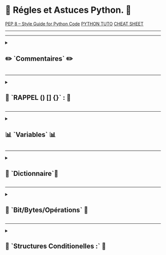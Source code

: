 # 📜  Régles et Astuces Python. 📜
[PEP 8 – Style Guide for Python Code](https://peps.python.org/pep-0008/)
[PYTHON TUTO](https://www.w3schools.com/python/default.asp)
[CHEAT SHEET](https://www.pythoncheatsheet.org/cheatsheet/built-in-functions)

---
---

<details>
<summary>
<h2>
✏️ `Commentaires`  ✏️
</h2>
</summary>


#### Option 1️⃣ 
      
      # Commentaires 


#### Option 2️⃣

     """
      
      Commentaires
    
     """
      
</details>

---

<details>
<summary>
<h2>
🔔  `RAPPEL () [] {}` : 🔔
</h2>
</summary>


| Symbole | Nom                | Utilisation principale                         | Exemple Python                    |
|---------|--------------------|--------------------------------------------------|-----------------------------------|
| ()      | Parenthèses        | - Appel de fonction                              | `print("Hello")`                 |
|         |                    | - Définir un **tuple**                           | `mon_tuple = (1, 2, 3)`          |
|         |                    | - Priorité dans les opérations                   | `result = (2 + 3) * 4`           |
| []      | Crochets           | - Définir une **liste**                          | `ma_liste = [1, 2, 3]`           |
|         |                    | - Indexation / slicing                           | `ma_liste[0]`, `texte[1:4]`      |
| {}      | Accolades          | - Définir un **dictionnaire**                    | `mon_dict = {"a": 1, "b": 2}`    |
|         |                    | - Définir un **set (ensemble)**                 | `mon_set = {1, 2, 3}`            |
|         |                    | - Utilisé avec des **comprehensions**           | `{x: x**2 for x in range(3)}`    |
| () + [] | Tuple de listes     | - Contenir plusieurs listes dans un tuple       | `(([1, 2], [3, 4]))`             |
| [] + () | Liste de tuples     | - Liste contenant des tuples                    | `[(1, 'a'), (2, 'b')]`           |
| {} + [] | Dictionnaire de listes | - Associer des clés à des listes          | `{"clé1": [1, 2], "clé2": [3]}`  |
| {} + () | Dictionnaire de tuples | - Clés associées à des tuples              | `{"clé": (1, 2)}`                |

</details>

---
<details>
<summary>
<h2>
📊  `Variables` 📊
</h2>
</summary>

#### 1️⃣ Snake case : my_variable_name
#### 2️⃣ Ne pas utiliser le mots clés de python (else, if, for, while, return, True, False) 
#### 3️⃣ [NOM VARIABLE] [OPERATEUR D'AFFECTATION] [VALEUR]
#### Portée Global🔴
#### Portée Local🟢


            device_name = "router 1" #🔴

            def  test():
                test_value = "test OK" #🟢
                print(test_value)
                print(device_name)

            test()

---

#  ⚙️ `Opérateur` ⚙️

#### STR ⬇️
[STRING](https://www.w3schools.com/python/python_strings.asp)
#### `Concaténation`
      salutation = "Bonjour"
      nom = "Jen Patate"
      print(salutation+" "+nom)
#### Sortie
      (.venv) PS A:\save\Python> py .\chaine_caractere.py
      Bonjour Jen Patate

--- 

#### `Multiplication`
      print(nom*6)

#### Sortie
      Jen PatateJen PatateJen PatateJen PatateJen PatateJen Patate

---
#### `Slicing`

      >>> nom = "Jean"
      >>> nom [0]
      'J'
      >>> nom [0:3]
      'Jea'
      >>> nom [0:1]
      'J'
      >>> nom [0:2]
      'Je'
      >>> nom [0:4]
      'Jean'

---

#### `Split` ===> .split()
   
#### Séparation IP  Port    
      >>> ip_address = "192.168.1.1:80"
      >>> ip_address.split(":")
      ['192.168.1.1', '80']


#### Récupération IP
      >>> ip_address.split(":")[0]
      '192.168.1.1'
      >>> ip_address.split(":")[1]
      '80'

---

#### `Remplacer` ===> .replace()

      >>> ip_address
      '192.168.1.1:80'
      >>> ip_address.replace("192","196")
      '196.168.1.1:80'

#### ET

      >>> ip_address = "192.192.1.1:80"
      >>> ip_address.replace("192","196",1)
      '196.192.1.1:80'

---

#### `Supprimme string au début et à la fin` .strip()  
       >>> ip_address = "azeeeeee192.192.1.1:80ezzaezezezezezezeza"
      >>> ip_address.strip("aze")
      '192.192.1.1:80'

---

####  `Test` ===>startswith() endswith()

      >>> ip_address
      '192.168.0.241'
      >>> ip_address.startswith("192")
      True
      >>> ip_address.startswith("193")
      False

      >>> ip_address
      '192.168.0.241'
      >>> ip_address.endswith("193")
      False
      >>> ip_address.endswith("241")
      True
      
#### `Présence` ===> in OR not
      txt = "The best things in life are free !"
            if "free" in txt:
                print("Yes, 'free' is present.")
            else :
                print ("no, 'free' is not present")    

---
---

# 💾 `Données intégrés` 💾

---
---

# 1️⃣  📑 `List` 📑

### Une liste est modifiable et dynamique.

#### Déclarer une liste
       ip_list = ["192.168.0.122", "192.168.23.152"]

---

#### `Ajoute` un élément à la fin de la liste ===> append()

      >>> ip_list = ["192.168.0.122", "192.168.23.152"]
      >>> ip_list.append("192.168.0.1")
      >>> print(ip_list)
      ['192.168.0.122', '192.168.23.152', '192.168.0.1']

---

#### `Supprime` tous les éléments de la liste ===> clear()
      >>> ip_list.clear()
      >>> print(ip_list)
      []
---

#### Renvoie une copie de la liste ===> copy()

#### NON LIE
      ip_list_2 = ip_list.copy()

#### LIE (si modif dans ip_list ip_list_2 change aussi)
      ip_list_2 = ip_list
---

#### `Renvoie le nombre d'éléments` avec la valeur spécifiée ===> count()
      >>> print(ip_list)
      ['192.168.0.1', '192.168.0.145', '192.168.0.145', '192.168.0.145', '192.168.0.145', '192.168.0.145', '192.168.3.12']
      >>> ip_list.count('192.168.0.145')
      5

---

#### `Ajoute` les éléments d'une liste (ou de tout itérable), `à la fin de la liste actuelle`  ===> extend()

      >>> print(ip_list)
      ['192.168.0.122', '192.168.23.152', '192.168.0.1']
      >>> ip_list.extend(["192.168.0.145", "192.168.3.12"]) 
      >>> print(ip_list)
      ['192.168.0.122', '192.168.23.152', '192.168.0.1', '192.168.0.145', '192.168.3.12']

---

#### Renvoie l'index du premier élément avec la valeur spécifiée ===> index()

      >>> print(ip_list)
      ['192.168.0.1', '192.168.0.145', '192.168.3.12']
      >>> ip_list.index('192.168.0.145')
      1

---

### `Ajoute un élément à la position spécifiée` ===> insert()
      >>> print(ip_list)
      ['192.168.0.122', '192.168.23.152', '192.168.0.1', '192.168.0.145', '192.168.3.12']
      >>> ip_list.insert(2,"192.168.0.0")
      >>> print(ip_list)
      ['192.168.0.122', '192.168.23.152', '192.168.0.0', '192.168.0.1', '192.168.0.145',         '192.168.3.12']

---

#### Retire l'élément à la position spécifiée ===> pop()

      >>> print(ip_list)
      ['192.168.3.12', '192.168.0.192', '192.168.0.145', '192.168.0.145', '192.168.0.145', '192.168.0.145', '192.168.0.145', '192.168.0.123', '192.168.0.1']
      >>> ip_list.pop(1)
      '192.168.0.192'
      >>> print(ip_list)
      ['192.168.3.12', '192.168.0.145', '192.168.0.145', '192.168.0.145', '192.168.0.145', '192.168.0.145', '192.168.0.123', '192.168.0.1']


---

#### `Retire` l'élément avec la valeur spécifiée ===> remove()

      >>> print(ip_list)
      ['192.168.0.122', '192.168.0.1', '192.168.0.145', '192.168.3.12']
      >>> ip_list.remove('192.168.0.122')
      >>> print(ip_list)
      ['192.168.0.1', '192.168.0.145', '192.168.3.12']

---

#### Inverse l'ordre de la liste (ordre décroissant) ===> reverse()

      >>> print(ip_list)
      ['192.168.0.1', '192.168.0.123', '192.168.0.145', '192.168.0.145', '192.168.0.145', '192.168.0.145', '192.168.0.145', '192.168.0.192', '192.168.3.12']
      >>> ip_list.reverse()
      >>> print(ip_list)
      ['192.168.3.12', '192.168.0.192', '192.168.0.145', '192.168.0.145', '192.168.0.145', '192.168.0.145', '192.168.0.145', '192.168.0.123', '192.168.0.1']

---

####  Trie la liste (seul ordre croissant) ===> sort()

      >>> print(ip_list)
      ['192.168.0.1', '192.168.0.145', '192.168.0.145', '192.168.0.123', '192.168.0.145', '192.168.0.192', '192.168.0.145', '192.168.0.145', '192.168.3.12']
      >>> ip_list.sort()
      >>> print(ip_list)
      ['192.168.0.1', '192.168.0.123', '192.168.0.145', '192.168.0.145', '192.168.0.145', '192.168.0.145', '192.168.0.145', '192.168.0.192', '192.168.3.12']


---
---


# 2️⃣ 🔒  `Tuples` 🔒

##### `Les tuples sont utilisés pour stocker plusieurs éléments dans une seule variable.`  Un tuple est une collection ordonnée et immuable, `de façon permanante`

      >>> ip_info = ("192.168.0.152", "255.255.255.0")
      >>> print ip_info
      ('192.168.0.152', '255.255.255.0')
      
#### Récupérer les données
      >>> print(ip_info)
      ('192.168.0.152', '255.255.255.0')
      >>> ip, mask = ip_info
      >>> print(ip)
      '192.168.0.152
      >>> print(mask)
      '255.255.255.0'

#### Combiner
      ip_test= (("192.168.0.1","255.255.255.0"), ("192.168.0.2","255.255.255.0"))
      print(ip_test)
      (('192.168.0.1', '255.255.255.0'), ('192.168.0.2', '255.255.255.0'))

#### lier
     
      >>> print(ip_test)
      (('192.168.0.1', '255.255.255.0'), ('192.168.0.2', '255.255.255.0'))
      >>> ip_test1 = ("192.168.0.1","255.255.255.0")
      >>> ip_test2 = ("192.168.0.2","255.255.255.0")
      >>> ip_test = ip_test1 + ip_test2
      >>> print(ip_test)
      ('192.168.0.1', '255.255.255.0', '192.168.0.2', '255.255.255.0')



---
---

## 3️⃣  📈  `Range` 📈

#### Utile pourgénérer des suite de nombre.En générale avec boucle for
#### range(stop) : Génère une séquence d'entiers de 0 à stop - 1.range
#### (start, stop): Génère une séquence d'entiers de start à stop - 1.range
#### (start, stop, step): Génère une séquence d'entiers de start à stop - 1, en avançant de step à chaque itération.
      
      ip_range  = range(1,255)
      for ip in ip_range:
          print(ip)
      # edite  les  chiffres  de 1 à 254
      
      print(f"192.168.1.{ip}") ip_range  = range(1,255)
     #Génére des adressess ip de 192.168.1.1  =>  192.168.1.254


</details>

---

<details>
<summary>
<h2>
📖 `Dictionnaire`📖
</h2>
</summary>

#### `Structure Dictionaire` 

      """
      d = {
              clé: valeur,
              clé: valeur,
              clé: valeur,
              ...
              clé: valeur
            }
      """

#### Ici 

            # Dictionnaire  clé: valeur,
            config_net = {"ip" : "192.168.0.165",
                    "mask" : "255.255.255.0",
                    "gateway" : "195.168.0.1",
                    "dns" : ["8.8.8.8","192.168.0.241"]
            }
            print(config_net)

#### Sortie Dico
            (.venv) PS A:\save\Python> python .\dico.py
            {'ip': '192.168.0.165', 'mask': '255.255.255.0', 'gateway': '195.168.0.1', 'dns': ['8.8.8.8', '192.168.0.241']}

#### On peux `rechercher` des éléments avec leurs clés

             # Dictionnaire
            config_net = {"ip" : "192.168.0.165",
                    "mask" : "255.255.255.0",
                    "gateway" : "195.168.0.1",
                    "dns" : ["8.8.8.8","192.168.0.241"]
            }
            # Extraction de l'adressse ip
            address_ip = config_net["ip"]
            # Extraction du mask
            netmask = config_net["mask"]
            # Affichage IP + Mask
            print(address_ip+" "+netmask)

---

#### Ajouter/modifier une clé + valeur

      # network => clé et Reseau_entreprise_=> valeur 
      config_net["network"] = "Reseau_entreprise_"

---

#### Supprimer élément
     
      del config_net["dns"]
      >>> print(config_net) 
      {'ip': '192.168.0.165', 'mask': '255.255.255.0', 'gateway': '195.168.0.1'}
      

####  Liste clé ===> .key()
      
      config_net.key()
      >>> config_net.keys()  
      dict_keys(['ip', 'mask', 'gateway', 'dns'])


#### Liste valeur ===> .values()
      >>> config_net.values() 
      dict_values(['192.168.0.165', '255.255.255.0', '195.168.0.1', ['8.8.8.8', '192.168.0.241']])
      

#### Afficher clés et valeurs ===> .items()
      config_net = {"ip" : "192.168.0.165",
              "mask" : "255.255.255.0",
              "gateway" : "195.168.0.1",
              "dns" : ["8.8.8.8","192.168.0.241"]
      }

            for a, b in config_net.items():
                      print(f"{a}: {b}")

            #Sortie
            
            ip: 192.168.0.165
            mask: 255.255.255.0
            gateway: 195.168.0.1
            dns: ['8.8.8.8', '192.168.0.241']

#### Test présence/absence  ===> .keys()
      
      >>> "ib" in config_net.keys()
      False
      >>> "ip" in config_net.keys() 
      True


#### Range dans un dico ===> range()
      ip_gen = range(1, 255,15)
      dico = {"ip": [f"192.168.0.{i}" for i in ip_gen]}

      print(dico)

</details>



---
   
 

<details>
<summary>
<h2>
🔢 `Bit/Bytes/Opérations` 🔢
</h2>
</summary>

#### Opérateur bit
      
#### AND      (&) ===> 1 SI a = 1 ET b = 1 
           
#### OR       (|) ===> 1  SI a OU b = 1
      
#### XOR      (^) ===>  1 SI a = 1 ET b = 0
     
#### NOT      (~) ===> ~n = -n - 1
      
#### << décalage à gauche
      
#### >> décalage à droite

---

## `EXEMPLE`
#### convertion ip en binaire

      # IP à convertir
      ip ="192.168.0.1"

      # Découpage de  l'IP en 4 Octets
      octets = ip.split(".")

      #Création d'une Liste pour "acceuillir" les octets
      binary=[]

      #Les Octets sont placés le un à le suite des autres sous le format 4 paquet  de 8 bits 
      binary.append(format(int(octets[0]), '08b'))
      binary.append(format(int(octets[1]), '08b'))
      binary.append(format(int(octets[2]), '08b'))
      binary.append(format(int(octets[3]), '08b'))

      Résultat avec comme séparateur rien
      print("".join(binary))

     (.venv) PS A:\save\Python> python .\bytes2.py
      11000000101010000000000000000001


#### Et  binaire en IP

      Adresse binaire à  convertir
      octet = "11000000101010000000000000000001"  
      
      # Liste
      octet_list = []

      #Les 4 Octets sont converties en base 2
      octet_list.append(str(int(octet[0:8], 2)))
      octet_list.append(str(int(octet[8:16], 2)))
      octet_list.append(str(int(octet[16:24], 2)))
      octet_list.append(str(int(octet[24:32], 2)))

      #Résultat avec "." en séparateur
      print(".".join(octet_list))
      192.168.0.1

      
## `EXERCICES`

### `EXO 1`
#### masque sous réseau => masque  inversé

      #Defini le  maque daans une variable
      sub_net = 0b11111111111111111111111100000000

      #Inversion des bit
      wc = ~sub_net
      
      #convertie en binaire et limite à 32 bit,et ajoute des  0 àgauche  pour avoir un format  32  bits
      wc = (bin(wc & 0xFFFFFFFF))[2:].zfill(32)
      
      print(wc)
      00000000000000000000000011111111
---

### `EXO 2`
#### Déterminer le réseau

      ip =  0b11000000101010000000000100001101
      sub = 0b11111111111111111111111100000000

      # ET (&) logique en excluant  le "0b"
      network_bin = bin(ip & sub)[2:]

      #Liste
      network = []

      #Converti les octets binaires en base 2
      network.append(str(int(network_bin[0:8], 2)))
      network.append(str(int(network_bin[8:16], 2)))
      network.append(str(int(network_bin[16:24], 2)))
      network.append(str(int(network_bin[24:32], 2)))

      #Résultat binaire
      print(network_bin)

      #Résultat décimal pointée
      print(".".join(network))
      11000000101010000000000100000000
      192.168.1.0


### `EXO 3`

#### Adresse de broadcast

      ip =  0b11000000101010000000000100001101
      sub = 0b11111111111111111111111100000000

      # inversion 0=>1
      broadcast_mask = ~sub
      
      #Conversion binaire en32 bit
      broadcast_add = (ip | broadcast_mask) & 0xFFFFFFFF
      broadcast_add = bin(broadcast_add)[2:].zfill(32)

      #Liste
      broadcast_mask_int  =  []
      
      #Converti les octets binaires en base 2
      broadcast_mask_int.append(str(int(broadcast_add[0:8], 2)))
      broadcast_mask_int.append(str(int(broadcast_add[8:16], 2)))
      broadcast_mask_int.append(str(int(broadcast_add[16:24], 2)))
      broadcast_mask_int.append(str(int(broadcast_add[24:32], 2)))

      #résultat
      print(".".join(broadcast_mask_int))
      192.168.1.255

</details>


---

<details>
<summary>
<h2>
🔀 `Structures Conditionelles :` 🔀
</h2>
</summary>

### Opérateur de comparaion:
* #### `==` égale
* #### `!=` différent
* #### `>` sup
* #### `<` inf
* #### `>=` sup/égale
* #### `<=` inf/égale

### Opérateur logique:
* #### `and` TRUE si toutes les conditions TRUE
* #### `or` TRUE si une des conditions TRUE
* #### `not` inverser valeur condition
--
--

# `IF/ELIF/ELSE :`

            if condition_1
                  #code executé si condition_1 TRUE
            
            elif condition_2
                  #code executé si condition_2 TRUE et condition_1 FALSE
            
            else:
                  #code exécuté si condition_1 et condition_2 FALSE


            #Type accépté  
            * Bolean TRUE FALSE
            * Nombre (0 FALSE, reste TRUE )
            * Strings ("" FALSE,  reste TRUE)

#### `EXEMPLE :`

            user= input("entré un username,svp : ")
            pwd= input("entré un mpd,,svp : ")

            #Boucle les deux ont TRUE
            if user  == "admin" and pwd  == "admin123":
                print("accés OK")
            
            #Boucle condition_1 TRUE condition_2 FALSE
            elif user == "admin":
                print("MDP faux")
            
            #Boucle condition_1 et condition_2 FALSE
            else:
                print("accés refusé")

---

### `Ternaires :`

#### Permet des assignations rapide de conditions dans des variables.

#### `EXEMPLE :`

            username = "admin"
            access_status = "Accéss Ok. " if username == "admin"  else "Accés  NOK"
            print(access_status)



---

# `in`

#### Tester la présence ou non d'un élément dans une  liste une ensemble.

#### `EXEMPLE :`

            # Utilisation de ternaire pour la premiere boucle
            username = "admin"
            access_status = "Accéss Ok. " if username == "admin"  else "Accés  NOK"
            print(access_status)

            # Utilisation de in pour tester  la présence
            allowed_users = ["admin", "guest", "user"]
            if username in allowed_users:
                print("User OK")
            else: 
                print("User NOK")


---  

# `Lambda`

#### Créer un fonction, qui  sera utilisée temporairement. 


#### `EXEMPLE :`
            
            #lambda renvoi TRUE si username et password correspond dan lambda et les variable  qui suivent
            user_access =  lambda username, password  : username == "admin" and password == "admin123"
           #variable
            username = "admin"
            password = "admin123"
            # Si lambda TRUE => ok
            if user_access(username, password):
                print("ok")
            #Sinon NOK
            else: 
                print("NOK")

---

# `all` et `any`

* #### `all` TRUE si tout les element  de l'iterable sont vrai.
* #### `any` TRUE si un des element de l'iterable est vrai.



#### `EXEMPLE :`

            # Variable utilisateur 
            user = "admin"
            password = "admin123"
            # condition pour TRUE TRUE don all renvoie ok car TRUE TRUE
            condition = [user == "admin", password ==  "admin123" ]
            
            if all(condition):
                print("ok")
            
            # Variable accés
            failed_attemps  = 2
            suspicious_activity_detected = False

             # condition pour FALSE FALSE donc any renvoie rien car FALSE FALSE
             # Si FALSE TRUE lorss  sortie !!! access denied !!!
            alert_condition = [failed_attemps > 3, suspicious_activity_detected]
            if any(alert_condition):
                print("!!! access denied !!!")

---

# `is et isintance()`

####  `is`
     
     # vérifie simplement si la variable user est exactement None
      user = None 
      if user is None:
          print("no")

#### `isintance()`

      # Vérifie si l'objet obj est une instance de la classe class
      user = "None" #None (obj) est de la classe str
      if isinstance(user, str)
          print("OUI")

---

# `match`

#### Correspondance motif ou paterne

      #entrer un des rôle demander match va comparer avec les case
      user_role = input("veuillez entrer  votre rôle : (guest, admin, user)")

      #en fontion de  l'input une sortie  prévu à chaque  fois
      match user_role:
          case "admin":
              print("MDP admin")
          case "guest":
              print("hello")
          case "user":
              print("nice")
      
       #Le reste   
          case _:
              print("role non reconnue ")

---

# `FOR` et `WHILE`

### `FOR`

#### Exemple:

      ips = ["192.168.0.1", "192.168.0.2","192.168.0.3"]
      for ip in ips:
            print("Analyse ip adresse : ", ip )
      #SORTIE
      Analyse ip adresse :  192.168.0.1
      Analyse ip adresse :  192.168.0.2
      Analyse ip adresse :  192.168.0.3

#### Exemple avec index et enumerate
#### Permet la création d'un index à chque tour
      ips = ["192.168.0.1", "192.168.0.2","192.168.0.3"]
      for index, ip in enumerate(ips):
          print(index+1, "=>Analyse ip adresse : ", ip )
      #SORTIE      
      1 =>Analyse ip adresse :  192.168.0.1
      2 =>Analyse ip adresse :  192.168.0.2
      3 =>Analyse ip adresse :  192.168.0.3

---

### `FOR` + if pour recherche  dans liste
      
      # Création d'une liste
      ips = ["192.168.0.1", "192.168.0.2","192.168.0.3"]
      # Création d'un index pour chaque élément de la liste
      for index, ip in enumerate(ips):
          print(index+1, "=>Analyse ip adresse : ", ip )
      
      # Recherche d'une ip suspect
      suspicious_ip = []
      
      for ip in ips:
          if "192.168.0.2" in ip:
              suspicious_ip.append(ip)
      
      # Sortie
      print("IP suspectes détectées :", suspicious_ip)

      ## code plus court ## 
      ips = ["192.168.0.1", "192.168.0.102", "192.168.0.3", "192.168.0.104"]
      #pour chaque ip dans la liste ips filtrer : ne garder que les IPs qui contiennent "192.168.0.102"
      suspicious_ips = [ip for ip in ips if "192.168.0.102" in ip]

      print(suspicious_ips)

### Recherche d'IP suspecte commençant par...
      
      
      ips = ["192.168.0.1", "192.168.0.102", "192.168.0.3", "192.168.0.104", "192.168.1.1", "192.168.2.33","192.168.5.56"]
            #pour chaque ip dans la liste ips filtrer : ne garder que les IPs qui contiennent "192.168.0.102"
      suspicious_ips = [ip for ip in ips if ip.startswith("192.168.0.") ]
      
      print(suspicious_ips)
      #['192.168.0.1', '192.168.0.102', '192.168.0.3', '192.168.0.104']

---

      # Liste des noms d'utilisateur
      usernames = ["admin", "guest", "user"]
      
      # Liste des mots de passe correspondants
      passwords = ["admin123", "guest123", "user123"]
      
      # Associe chaque nom d'utilisateur avec son mot de passe respectif
      for username, password in zip(usernames, passwords):
            print(f"vérif {username} avec mdp {password}")

---
#### Crétion d'Alerte echec ou  réussite de connection

            security_logs =[ 
                            {"ip": "192.168.1.10", "status": "failed"},
                            {"ip": "192.168.1.15", "status": "success"},
                            {"ip": "192.168.1.20", "status": "failed"},
                            {"ip": "192.168.1.10", "status": "failed"}
            
            ]
            
            failed_attempts = {}
            
            for log  in security_logs:
                if log["status"] == "failed":
                    #Récupération de l'ip via la clé ip
                    ip= log["ip"]
                    
                    #Incrémente de 1 le nombre d’échecs pour l’IP, en mettant 0 par défaut si l’IP n’existe pas encore dans le dictionnaire
                    failed_attempts[ip] = failed_attempts.get(ip,0) +1
                    #Si erreur de connection sup 2 print
                    if failed_attempts[ip] > 2 :
                        print(f"Alerte : IP {ip} à  échoué")
                        break
                else:
                    print(f"connexion reussi  de  l'IP {log['ip']}")    



---
#### Association de tuple dans une liste
      coordinates = [(1,2),(3,4),(5,6)]
      for x,y in coordinates:
          print(f"coordonées : x = {x} et y = {y}")
      #coordonées : x = 1 et y = 2
      coordonées : x = 3 et y = 4
      coordonées : x = 5 et y = 6
---

# `WHILE`

### La boucle while est idéale pour les variables dynamiques ou les situations où on ne connaît pas à l'avance combien de fois répéter le code, car elle s'exécute tant qu'une condition reste vraie.
      
      while condition:
          # instructions
#### Exemples :
      count = 0

      while count < 3:
          print("Valeur de count :", count)
          # idem count = count + 1
          count += 1

---

#### "Détection" d'un nombre de tentative de connection
      attempts  = 0
      max_attemps = 3
      while attempts < max_attemps:
          print(f"Tentative {attempts  + 1} Analyse  en cours...")
          attempts += 1
---

#### "Détection" d'un nombre de tentative de connection avec entrée dynamique
      attempts = 0
      max_attempts = 3
      
      while attempts < max_attempts:
          print(f"Tentative {attempts + 1} : Analyse en cours...")
          password = input("Entrez un MDP : ")
      
          if password == "admin123":
              print("Accès autorisé.")
              break
          else:
              print("Mot de passe incorrect.\n")
          
          attempts += 1
      
      if attempts == max_attempts:
          print("Accès refusé. Trop de tentatives.")

---

#### while + continue

      while  True:
          
          ip = input("Veuillez entrer une IP :\nPour sortir tapez 'exit'\n> ")
      
          if ip == exit:
              print("Sortie")
              break
          elif ip == "192.168.0.1":
              print("Accés refusé")
              continue
      
          print("Welcome")
          break

#### while parcours dico
      
      # Liste avec dictionnaire avec IP et liste d'adresse IP
      logs = [
              {"ip": "192.168.0.1", "status":"success"},
              {"ip": ["192.168.0.2", "192.168.0.3", "192.168.0.4"], "status":"failed"},
      ]
      
      # index = 0 sert à  parcourir logs avvec while
      index = 0
      
      # La boucle continue tant que index est inférieur à la longueur de la liste logs
      # Dans ce cas, len(logs) vaut 2, donc la boucle tournera deux fois (index = 0 puis index = 1)
      while index < len(logs):
          
      #extrais le log courant depuis la liste logs, en fonction de l'index.
      
      # log devient un dictionnaire, par exemple :
      # À index = 0, log = {"ip": "192.168.0.1", "status": "success"}
      # À index = 1, log = {"ip": ["192.168.0.2", "192.168.0.3", "192.168.0.4"], "status": "failed"}    
          log = logs[index]
      
      # Si la ligne  contient "failed"    
          if log["status"] == "failed":
              
      # Ecrire dans le dico log la ligne définie par la clé ip         
              print(f"Echec de la connection : {log['ip']}")
      
          else:
              print(f"connection OK : {log['ip']}")
      # Permet  de passer au tour suivant 
          index +=1



      connection OK : 192.168.0.1
      Echec de la connection : ['192.168.0.2', '192.168.0.3', '192.168.0.4']

####  ⚠️  A titre de comparaison même résultat aavvec  for
      for log in logs:
          if log["status"] == "failed":
              
              print(f"Echec de la connection : {log['ip']}")
      
          else:
              print(f"connection OK : {log['ip']}")

</details>

